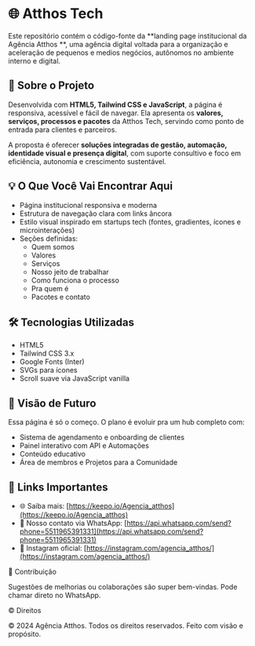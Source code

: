 # 🌐 Atthos Tech

Este repositório contém o código-fonte da **landing page institucional da Agência Atthos **, uma agência digital voltada para a organização e aceleração de pequenos e medios negócios, autônomos no ambiente interno e digital.


## 🔎 Sobre o Projeto

Desenvolvida com **HTML5, Tailwind CSS e JavaScript**, a página é responsiva, acessível e fácil de navegar. 
Ela apresenta os **valores, serviços, processos e pacotes** da Atthos Tech, servindo como ponto de entrada para clientes e parceiros.

A proposta é oferecer **soluções integradas de gestão, automação, identidade visual e presença digital**, com suporte consultivo e foco em eficiência, autonomia e crescimento sustentável.


## 💡 O Que Você Vai Encontrar Aqui

- Página institucional responsiva e moderna  
- Estrutura de navegação clara com links âncora
- Estilo visual inspirado em startups tech (fontes, gradientes, ícones e microinterações)
- Seções definidas:
  - Quem somos
  - Valores
  - Serviços
  - Nosso jeito de trabalhar
  - Como funciona o processo
  - Pra quem é
  - Pacotes e contato


## 🛠 Tecnologias Utilizadas

- HTML5
- Tailwind CSS 3.x
- Google Fonts (Inter)
- SVGs para ícones
- Scroll suave via JavaScript vanilla


## 📌 Visão de Futuro

Essa página é só o começo. O plano é evoluir pra um hub completo com:

- Sistema de agendamento e onboarding de clientes
- Painel interativo com API e Automações
- Conteúdo educativo
- Área de membros e Projetos para a Comunidade 


## 🔗 Links Importantes

- 🌐 Saiba mais: [https://keepo.io/Agencia_atthos](https://keepo.io/Agencia_atthos)  
- 📲 Nosso contato via WhatsApp: [https://api.whatsapp.com/send?phone=5511965391331](https://api.whatsapp.com/send?phone=5511965391331)  
- 📸 Instagram oficial: [https://instagram.com/agencia_atthos/](https://instagram.com/agencia_atthos/)

🙌 Contribuição

Sugestões de melhorias ou colaborações são super bem-vindas. Pode chamar direto no WhatsApp.

© Direitos

© 2024 Agência Atthos. Todos os direitos reservados. Feito com visão e propósito.